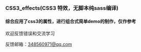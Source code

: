 ### CSS3_effects(CSS3 特效，无脚本纯sass编译)


#### 综合应用了css3的属性，进行组合式简单demo的制作，仅作参考

欢迎反馈错误和交流学习

反馈邮箱：348560971@qq.com
